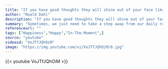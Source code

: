 ```yaml
---
title: "If you have good thoughts they will shine out of your face like sunbeams and you will always look lovely."
author: "Roald Dahl"
description: "If you have good thoughts they will shine out of your face like sunbeams and you will always look lovely. - Roald Dahl quotes from GetInspired365.com"
summary: "Sometimes, we just need to take a step away from our daily routine, and escape from the maelstrom of schedules, deadlines, stress that prevents us from seeing the bigger picture. Surround yourself in an environment of peace, serenity and perhaps you could see that your life is not so bad after all. Or, maybe after reviewing what you have been doing for the past several days, months, that you begin to see that maybe the direction you are going is not really where you wanted to go, and that there "
referenceurl: ""
tags: ["Happiness","Happy","In-The-Moment",]
source: "youtube"
videoid: "VoJTfJQhOiM"
image: "https://img.youtube.com/vi/VoJTfJQhOiM/0.jpg"
---
```


{{< youtube VoJTfJQhOiM >}}
